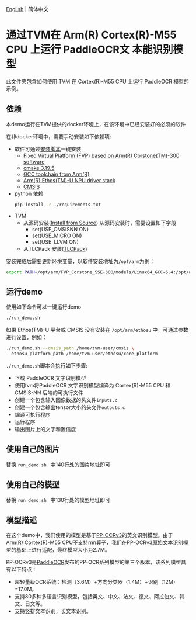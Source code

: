 <!--- Licensed to the Apache Software Foundation (ASF) under one -->
<!--- or more contributor license agreements.  See the NOTICE file -->
<!--- distributed with this work for additional information -->
<!--- regarding copyright ownership.  The ASF licenses this file -->
<!--- to you under the Apache License, Version 2.0 (the -->
<!--- "License"); you may not use this file except in compliance -->
<!--- with the License.  You may obtain a copy of the License at -->

<!---   http://www.apache.org/licenses/LICENSE-2.0 -->

<!--- Unless required by applicable law or agreed to in writing, -->
<!--- software distributed under the License is distributed on an -->
<!--- "AS IS" BASIS, WITHOUT WARRANTIES OR CONDITIONS OF ANY -->
<!--- KIND, either express or implied.  See the License for the -->
<!--- specific language governing permissions and limitations -->
<!--- under the License. -->
[English](README.md) | 简体中文

通过TVM在 Arm(R) Cortex(R)-M55 CPU 上运行 PaddleOCR文 本能识别模型
===============================================================

此文件夹包含如何使用 TVM 在 Cortex(R)-M55 CPU 上运行 PaddleOCR 模型的示例。

依赖
-------------
本demo运行在TVM提供的docker环境上，在该环境中已经安装好的必须的软件


在非docker环境中，需要手动安装如下依赖项:

- 软件可通过[安装脚本](https://github.com/apache/tvm/blob/main/docker/install/ubuntu_install_ethosu_driver_stack.sh)一键安装
  - [Fixed Virtual Platform (FVP) based on Arm(R) Corstone(TM)-300 software](https://developer.arm.com/tools-and-software/open-source-software/arm-platforms-software/arm-ecosystem-fvps)
  - [cmake 3.19.5](https://github.com/Kitware/CMake/releases/)
  - [GCC toolchain from Arm(R)](https://developer.arm.com/-/media/Files/downloads/gnu-rm/10-2020q4/gcc-arm-none-eabi-10-2020-q4-major-x86_64-linux.tar.bz2)
  - [Arm(R) Ethos(TM)-U NPU driver stack](https://review.mlplatform.org)
  - [CMSIS](https://github.com/ARM-software/CMSIS_5)
- python 依赖
  ```bash
  pip install -r ./requirements.txt
  ```
- TVM
  - 从源码安装([Install from Source](https://tvm.apache.org/docs/install/from_source.html))
    从源码安装时，需要设置如下字段
      - set(USE_CMSISNN ON)
      - set(USE_MICRO ON)
      - set(USE_LLVM ON)
  - 从TLCPack 安装([TLCPack](https://tlcpack.ai/))

安装完成后需要更新环境变量，以软件安装地址为`/opt/arm`为例：
```bash
export PATH=/opt/arm/FVP_Corstone_SSE-300/models/Linux64_GCC-6.4:/opt/arm/cmake/bin:$PATH
```

运行demo
----------------------------
使用如下命令可以一键运行demo

```bash
./run_demo.sh
```

如果 Ethos(TM)-U 平台或 CMSIS 没有安装在 `/opt/arm/ethosu` 中，可通过参数进行设置，例如：

```bash
./run_demo.sh --cmsis_path /home/tvm-user/cmsis \
--ethosu_platform_path /home/tvm-user/ethosu/core_platform
```

`./run_demo.sh`脚本会执行如下步骤:
- 下载 PaddleOCR 文字识别模型
- 使用tvm将PaddleOCR 文字识别模型编译为 Cortex(R)-M55 CPU 和 CMSIS-NN 后端的可执行文件
- 创建一个包含输入图像数据的头文件`inputs.c`
- 创建一个包含输出tensor大小的头文件`outputs.c`
- 编译可执行程序
- 运行程序
- 输出图片上的文字和置信度

使用自己的图片
--------------------
替换 `run_demo.sh ` 中140行处的图片地址即可

使用自己的模型
--------------------
替换 `run_demo.sh ` 中130行处的模型地址即可

模型描述
-----------------

在这个demo中，我们使用的模型是基于[PP-OCRv3](https://github.com/PaddlePaddle/PaddleOCR/blob/dygraph/doc/doc_ch/PP-OCRv3_introduction.md)的英文识别模型。由于Arm(R) Cortex(R)-M55 CPU不支持rnn算子，我们在PP-OCRv3原始文本识别模型的基础上进行适配，最终模型大小为2.7M。

PP-OCRv3是[PaddleOCR](https://github.com/PaddlePaddle/PaddleOCR)发布的PP-OCR系列模型的第三个版本，该系列模型具有以下特点：
   - 超轻量级OCR系统：检测（3.6M）+方向分类器（1.4M）+识别（12M）=17.0M。
   - 支持80多种多语言识别模型，包括英文、中文、法文、德文、阿拉伯文、韩文、日文等。
   - 支持竖排文本识别，长文本识别。
